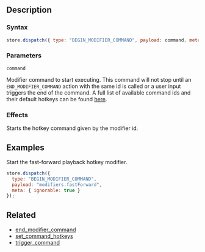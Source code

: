 ## Description

### Syntax

```javascript
store.dispatch({ type: "BEGIN_MODIFIER_COMMAND", payload: command, meta: { ignorable: true } });
```

### Parameters

`command`

Modifier command to start executing. This command will not stop until an `END_MODIFIER_COMMAND` action with the same id is called or a user input triggers the end of the command. A full list of available command ids and their default hotkeys can be found [here](../External/commands.json).

### Effects

Starts the hotkey command given by the modifier id.

## Examples

Start the fast-forward playback hotkey modifier.

```javascript
store.dispatch({
  type: "BEGIN_MODIFIER_COMMAND",
  payload: "modifiers.fastForward",
  meta: { ignorable: true }
});
```

## Related

- [end_modifier_command](./end_modifier_command.md)
- [set_command_hotkeys](./set_command_hotkeys.md)
- [trigger_command](./trigger_command.md)